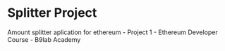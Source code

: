 # Splitter Project
Amount splitter aplication for ethereum - Project 1 - Ethereum Developer Course - B9lab Academy
